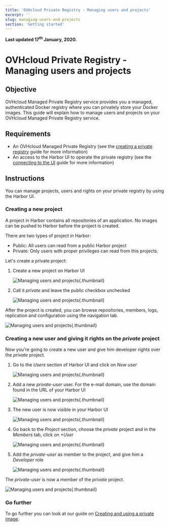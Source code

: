 ```yaml
---
title: 'OVHcloud Private Registry - Managing users and projects'
excerpt: ''
slug: managing-users-and-projects
section: 'Getting started'
---
```


**Last updated 17<sup>th</sup> January, 2020.**

<style>
 pre {
     font-size: 14px;
 }
 pre.console {
   background-color: #300A24; 
   color: #ccc;
   font-family: monospace;
   padding: 5px;
   margin-bottom: 5px;
 }
 pre.console code {
   border: solid 0px transparent;
   color: #ccc;
   font-family: monospace !important;
   font-size: 0.75em;
 }
 .small {
     font-size: 0.75em;
 }
</style>

# OVHcloud Private Registry - Managing users and projects


## Objective

OVHcloud Managed Private Registry service provides you a managed, authenticated Docker registry where you can privately store your Docker images. This guide will explain how to manage users and projects on your OVHcloud Managed Private Registry service.


## Requirements

- An OVHcloud Managed Private Registry (see the [creating a private registry](../creating-a-private-registry/) guide for more information)
- An access to the Harbor UI to operate the private registry (see the [connecting to the UI](../connecting-to-the-ui/) guide for more information)


## Instructions

You can manage projects, users and rights on your private registry by using the Harbor UI.

### Creating a new project

A project in Harbor contains all repositories of an application. No images can be pushed to Harbor before the project is created. 

There are two types of project in Harbor:

- Public: All users can read from a public Harbor project
- Private: Only users with proper privileges can read from this projects.

Let's create a private project:

1. Create a new project on Harbor UI

    ![Managing users and projects](images/managing-users-and-projects-005.jpg){.thumbnail}

1. Call it *private* and leave the public checkbox unchecked

    ![Managing users and projects](images/managing-users-and-projects-006.jpg){.thumbnail}

After the project is created, you can browse repositories, members, logs, replication and configuration using the navigation tab.

![Managing users and projects](images/managing-users-and-projects-007.jpg){.thumbnail}



### Creating a new user and giving it rights on the *private* project


Now you're going to create a new user and give him developer rights over the *private* project.

1. Go to the *Users* section of Harbor UI and click on *New user*

    ![Managing users and projects](images/managing-users-and-projects-008.jpg){.thumbnail}


1. Add a new *private-user* user. For the e-mail domain, use the domain found in the URL of your Harbor UI

    ![Managing users and projects](images/managing-users-and-projects-009.jpg){.thumbnail}


1. The new user is now visible in your Harbor UI 

    ![Managing users and projects](images/managing-users-and-projects-010.jpg){.thumbnail}


1. Go back to the *Project* section, choose the *private* project and in the *Members* tab, click on  *+User*

    ![Managing users and projects](images/managing-users-and-projects-011.jpg){.thumbnail}


1. Add the *private-user* as member to the project, and give him a *Developer* role    

    ![Managing users and projects](images/managing-users-and-projects-012.jpg){.thumbnail}


The *private-user* is now a member of the *private* project.

![Managing users and projects](images/managing-users-and-projects-013.jpg){.thumbnail}


### Go further

To go further you can look at our guide on [Creating and using a private image](../creating-and-using-a-private-image/).